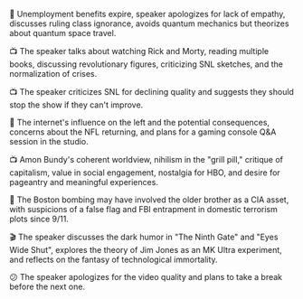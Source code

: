 🌊 Unemployment benefits expire, speaker apologizes for lack of empathy, discusses ruling class ignorance, avoids quantum mechanics but theorizes about quantum space travel.

📺 The speaker talks about watching Rick and Morty, reading multiple books, discussing revolutionary figures, criticizing SNL sketches, and the normalization of crises.

📺 The speaker criticizes SNL for declining quality and suggests they should stop the show if they can't improve.

🚨 The internet's influence on the left and the potential consequences, concerns about the NFL returning, and plans for a gaming console Q&A session in the studio.

📺 Amon Bundy's coherent worldview, nihilism in the "grill pill," critique of capitalism, value in social engagement, nostalgia for HBO, and desire for pageantry and meaningful experiences.

🚨 The Boston bombing may have involved the older brother as a CIA asset, with suspicions of a false flag and FBI entrapment in domestic terrorism plots since 9/11.

🎬 The speaker discusses the dark humor in "The Ninth Gate" and "Eyes Wide Shut", explores the theory of Jim Jones as an MK Ultra experiment, and reflects on the fantasy of technological immortality.

😕 The speaker apologizes for the video quality and plans to take a break before the next one.

